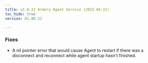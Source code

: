 ```yaml
---
title: v1.0.22 Armory Agent Service (2022-04-21)
toc_hide: true
version: 01.00.22

---
```


### Fixes
* A nil pointer error that would cause Agent to restart if there was a disconnect and reconnect while agent startup hasn't finished.
